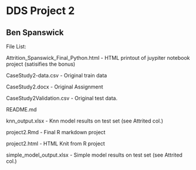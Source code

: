 # DDS Project 2
## Ben Spanswick

File List:


Attrition_Spanswick_Final_Python.html	 - HTML printout of juypiter notebook project (satisifies the bonus)

CaseStudy2-data.csv  - Original train data

CaseStudy2.docx	- Original Assignment 

CaseStudy2Validation.csv	- Original test data.

README.md	

knn_output.xlsx	- Knn model results on test set (see Attrited col.)

project2.Rmd	- Final R markdown project

project2.html	- HTML Knit from R project

simple_model_output.xlsx -	Simple model results on test set (see Attrited col.)
